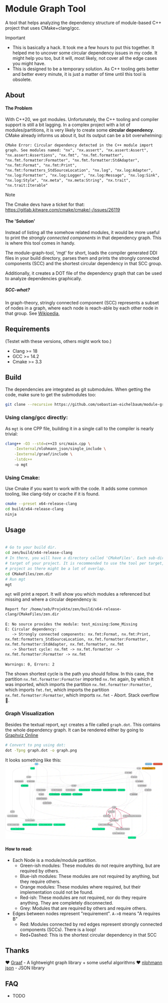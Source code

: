 # Module Graph Tool

A tool that helps analyzing the dependency structure of module-based C++ project that uses CMake+clang/gcc.

> [!IMPORTANT]
>
> -   This is basically a hack. It took me a few hours to put this together. It helped me to uncover some circular dependency issues in my code. It might help you too, but it will, most likely, not cover all the edge cases you might have.
> -   This is designed to be a temporary solution. As C++ tooling gets better and better every minute, it is just a matter of time until this tool is obsolete.

## About

#### The Problem

With C++20, we got modules. Unfortunately, the C++ tooling and compiler support is still a bit lagging. In a complex project with a lot of modules/partitions, it is very likely to create some **circular dependency**. CMake already informs us about it, but its output can be a bit overwhelming:

```
CMake Error: Circular dependency detected in the C++ module import graph. See modules named: "nx", "nx.assert", "nx.assert:Assert", "nx.assert:Assertions", "nx.fmt", "nx.fmt.formatter", "nx.fmt.formatter:Formatter", "nx.fmt.formatter:StdAdapter", "nx.fmt:Format", "nx.fmt:Print", "nx.fmt:formatters_StdSourceLocation", "nx.log", "nx.log:Adapter", "nx.log:Formatter", "nx.log:Logger", "nx.log:Message", "nx.log:Sink", "nx.log:Style", "nx.meta", "nx.meta:String", "nx.trait", "nx.trait:Iterable"
```

> [!NOTE]
> The Cmake devs have a ticket for that: https://gitlab.kitware.com/cmake/cmake/-/issues/26119

#### The 'Solution'

Instead of listing all the somehow related modules, it would be more useful to print the _strongly connected components_ in that dependency graph. This is where this tool comes in handy.

The module-graph-tool, 'mgt' for short, loads the compiler generated DDI files in your build directory, parses them and prints the strongly connected components (SCC) and the shortest circular dependency in that SCC group.

Additionally, it creates a DOT file of the dependency graph that can be used to analyze dependencies graphically.

##### SCC-what?

In graph-theory, stringly connected component (SCC) represents a subset of nodes in a graph, where each node is reach-able by each other node in that group. See [Wikipedia](https://en.wikipedia.org/wiki/Strongly_connected_component),

## Requirements

(Testet with these versions, others might work too.)

-   Clang >= 18
-   GCC >= 14.2
-   Cmake >= 3.3

## Build

The dependencies are integrated as git submodules. When getting the code, make sure to get the submodules too:

```sh
git clone --recursive https://github.com/sebastian-eichelbaum/module-graph-tool.git
```

### Using clang/gcc directly:

As `mgt` is one CPP file, building it in a single call to the compiler is nearly trivial:

```sh
clang++ -O3 --std=c++23 src/main.cpp \
    -Iexternal/nlohmann_json/single_include \
    -Iexternal/graaf/include \
    -lstdc++
    -o mgt
```

### Using Cmake:

Use Cmake if you want to work with the code. It adds some common tooling, like clang-tidy or ccache if it is found.

```sh
cmake --preset x64-release-clang
cd build/x64-release-clang
ninja
```

## Usage

```sh

# Go to your build dir.
cd zen/build/x64-release-clang
# In there, you will have a directory called 'CMakeFiles'. Each sub-directory is a
# target of your project. It is recommended to use the tool per target, not per
# project as there might be a lot of overlap.
cd CMakeFiles/zen.dir
# Run mgt
mgt
```

`mgt` will print a report. It will show you which modules a referenced but missing and where a circular dependency is:

```
Report for /home/seb/Projekte/zen/build/x64-release-clang/CMakeFiles/zen.dir

E: No source provides the module: test_missing:Some_Missing
E: Circular dependency:
   -> Strongly connected components: nx.fmt:Format, nx.fmt:Print, nx.fmt:formatters_StdSourceLocation, nx.fmt.formatter:Formatter, nx.fmt.formatter:StdAdapter, nx.fmt.formatter, nx.fmt
   -> Shortest cycle: nx.fmt -> nx.fmt.formatter -> nx.fmt.formatter:Formatter -> nx.fmt

Warnings: 0, Errors: 2
```

The shown shortest cycle is the path you should follow. In this case, the partition `nx.fmt.formatter:Formatter` imported `nx.fmt` again, by which it was imported, which imports the partition `nx.fmt.formatter:Formatter`, which imports `fmt.fmt`, which imports the partition `nx.fmt.formatter:Formatter`, which imports `nx.fmt` - Abort. Stack overflow 😬.

### Graph Visualization

Besides the textual report, `mgt` creates a file called `graph.dot`. This contains the whole dependency graph. It can be rendered either by going to [Graphviz Online](https://dreampuf.github.io/GraphvizOnline/?engine=dot)

```sh
# Convert to png using dot:
dot -Tpng graph.dot -o graph.png
```

It looks something like this:
![Rendered Graph](/doc/graph.webp?raw=true)

#### How to read:

-   Each Node is a module/module partition.
    -   Green-ish modules: These modules do not require anything, but are required by others.
    -   Blue-ish modules: These modules are not required by anything, but they require others.
    -   Orange modules: These modules where required, but their implementation could not be found.
    -   Red-ish: These modules are not required, nor do they require anything. They are completely disconnected.
    -   Grey: Modules that are required by others and require others.
-   Edges between nodes represent "requirement". `A->B` means "A requires B"
    -   Red: Modules connected by red edges represent strongly connected components (SCCs). There is a loop!
    -   Red+Dashed: This is the shortest circular dependency in that SCC

## Thanks

❤️ [Graaf](https://github.com/bobluppes/graaf) - A lightweight graph library + some useful algorithms
❤️ [nlohmann json](https://github.com/nlohmann/json) - JSON library

## FAQ

-   TODO
